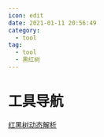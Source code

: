 ```yaml
---
icon: edit
date: 2021-01-11 20:56:49
category:
  - tool
tag:
  - tool
  - 黑红树
---
```


# 工具导航


[红黑树动态解析](https://www.cs.usfca.edu/~galles/visualization/RedBlack.html)